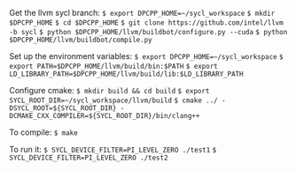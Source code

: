 Get the llvm sycl branch:
`$ export DPCPP_HOME=~/sycl_workspace`
`$ mkdir $DPCPP_HOME`
`$ cd $DPCPP_HOME`
`$ git clone https://github.com/intel/llvm -b sycl`
`$ python $DPCPP_HOME/llvm/buildbot/configure.py --cuda`
`$ python $DPCPP_HOME/llvm/buildbot/compile.py`

Set up the environment variables:
`$ export DPCPP_HOME=~/sycl_workspace`
`$ export PATH=$DPCPP_HOME/llvm/build/bin:$PATH`
`$ export LD_LIBRARY_PATH=$DPCPP_HOME/llvm/build/lib:$LD_LIBRARY_PATH`

Configure cmake:
`$ mkdir build && cd build`
`$ export SYCL_ROOT_DIR=~/sycl_workspace/llvm/build`
`$ cmake ../ -DSYCL_ROOT=${SYCL_ROOT_DIR} -DCMAKE_CXX_COMPILER=${SYCL_ROOT_DIR}/bin/clang++`

To compile:
`$ make`

To run it:
`$ SYCL_DEVICE_FILTER=PI_LEVEL_ZERO ./test1`
`$ SYCL_DEVICE_FILTER=PI_LEVEL_ZERO ./test2`

